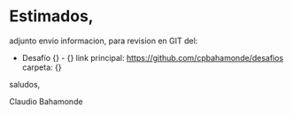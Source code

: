 # Estimados,

adjunto envio informacion, para  revision en GIT del:
- Desafío {} - {}
	link principal: https://github.com/cpbahamonde/desafios
	carpeta: {}

saludos,

Claudio Bahamonde
